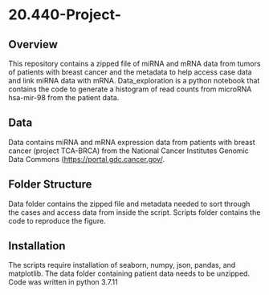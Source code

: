 # 20.440-Project-

Overview 
--------
This repository contains a zipped file of miRNA and mRNA data from tumors of patients with breast cancer and the metadata to help access case data and link miRNA data with 
mRNA. Data_exploration is a python notebook that contains the code to generate a histogram of read counts from microRNA hsa-mir-98 from the patient data. 

Data 
---------
Data contains miRNA and mRNA expression data from patients with breast cancer (project TCA-BRCA) from the 
National Cancer Institutes Genomic Data Commons (https://portal.gdc.cancer.gov/.

Folder Structure 
-----------
Data folder contains the zipped file and metadata needed to sort through the cases and access data from inside the script. Scripts folder contains the code to reproduce the figure. 

Installation
------ 
The scripts require installation of seaborn, numpy, json, pandas, and matplotlib. The data folder containing patient data needs to be unzipped. 
Code was written in python 3.7.11
